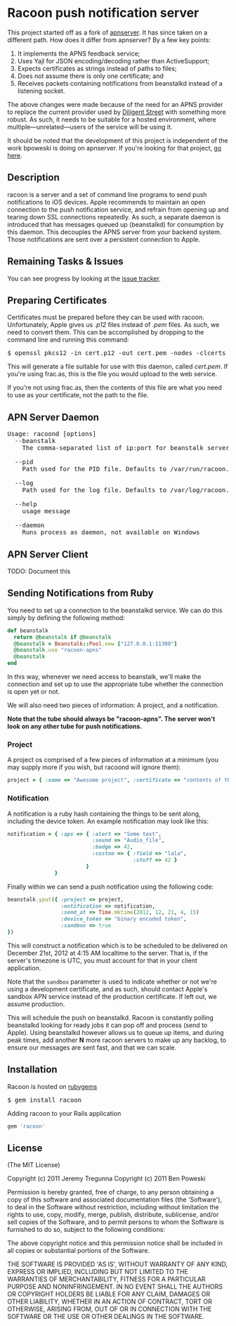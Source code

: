 # Racoon push notification server

This project started off as a fork of [apnserver](https://github.com/bpoweski/apnserver). It
has since taken on a different path. How does it differ from apnserver? By a few key points:

1. It implements the APNS feedback service;
2. Uses Yajl for JSON encoding/decoding rather than ActiveSupport;
3. Expects certificates as strings instead of paths to files;
4. Does not assume there is only one certificate; and
5. Receives packets containing notifications from beanstalkd instead of a listening socket.

The above changes were made because of the need for an APNS provider to replace the current
provider used by [Diligent Street](http://www.diligentstreet.com/) with something more robust. As such, it needs to be
suitable for a hosted environment, where multiple—unrelated—users of the service will be
using it.

It should be noted that the development of this project is independent of the work bpoweski
is doing on apnserver. If you're looking for that project, [go here](https://github.com/bpoweski/apnserver).

## Description

racoon is a server and a set of command line programs to send push notifications to iOS devices.
Apple recommends to maintain an open connection to the push notification service, and refrain
from opening up and tearing down SSL connections repeatedly. As such, a separate daemon is
introduced that has messages queued up (beanstalkd) for consumption by this daemon. This
decouples the APNS server from your backend system. Those notifications are sent over a
persistent connection to Apple.

## Remaining Tasks & Issues

You can see progress by looking at the [issue tracker](https://www.pivotaltracker.com/projects/279053).

## Preparing Certificates

Certificates must be prepared before they can be used with racoon. Unfortunately, Apple
gives us *.p12* files instead of *.pem* files. As such, we need to convert them. This
can be accomplished by dropping to the command line and running this command:

<pre>
$ openssl pkcs12 -in cert.p12 -out cert.pem -nodes -clcerts
</pre>

This will generate a file suitable for use with this daemon, called *cert.pem*. If you're
using frac.as, this is the file you would upload to the web service.

If you're not using frac.as, then the contents of this file are what you need to use as
your certificate, not the path to the file.

## APN Server Daemon

<pre>
Usage: racoond [options]
  --beanstalk <csv ip:port mappings>
	The comma-separated list of ip:port for beanstalk servers

  --pid <pid file path>
	Path used for the PID file. Defaults to /var/run/racoon.pid

  --log <log file path>
	Path used for the log file. Defaults to /var/log/racoon.log

  --help
    usage message

  --daemon
    Runs process as daemon, not available on Windows
</pre>

## APN Server Client

TODO: Document this

## Sending Notifications from Ruby

You need to set up a connection to the beanstalkd service. We can do this simply by defining
the following method:

```ruby
def beanstalk
  return @beanstalk if @beanstalk
  @beanstalk = Beanstalk::Pool.new ["127.0.0.1:11300"]
  @beanstalk.use "racoon-apns"
  @beanstalk
end
```

In this way, whenever we need access to beanstalk, we'll make the connection and set up to use
the appropriate tube whether the connection is open yet or not.

We will also need two pieces of information: A project, and a notification.

**Note that the tube should always be "racoon-apns". The server won't look on any other tube for
push notifications.**

### Project

A project os comprised of a few pieces of information at a minimum (you may supply more if you
wish, but racoond will ignore them):

```ruby
project = { :name => "Awesome project", :certificate => "contents of the generated .pem file" }
```

### Notification

A notification is a ruby hash containing the things to be sent along, including the device token.
An example notification may look like this:

```ruby
notification = { :aps => { :alert => "Some text",
                           :sound => "Audio_file",
                           :badge => 42,
                           :custom => { :field => "lala",
                                        :stuff => 42 }
                         }
               }
```

Finally within we can send a push notification using the following code:

```ruby
beanstalk.yput({ :project => project,
                 :notification => notification,
                 :send_at => Time.mktime(2012, 12, 21, 4, 15)
                 :device_token => "binary encoded token",
                 :sandbox => true
})
```

This will construct a notification which is to be scheduled to be delivered on December 21st,
2012 at 4:15 AM localtime to the server. That is, if the server's timezone is UTC, you must
account for that in your client application.

Note that the `sandbox` parameter is used to indicate whether or not we're using a development
certificate, and as such, should contact Apple's sandbox APN service instead of the production
certificate. If left out, we assume production.

This will schedule the push on beanstalkd. Racoon is constantly polling beanstalkd looking for
ready jobs it can pop off and process (send to Apple). Using beanstalkd however allows us to
queue up items, and during peak times, add another **N** more racoon servers to make up any
backlog, to ensure our messages are sent fast, and that we can scale.

## Installation

Racoon is hosted on [rubygems](https://rubygems.org/gems/racoon)

<pre>
$ gem install racoon
</pre>

Adding racoon to your Rails application

```ruby
gem 'racoon'
```

## License

(The MIT License)

Copyright (c) 2011 Jeremy Tregunna
Copyright (c) 2011 Ben Poweski

Permission is hereby granted, free of charge, to any person obtaining
a copy of this software and associated documentation files (the
'Software'), to deal in the Software without restriction, including
without limitation the rights to use, copy, modify, merge, publish,
distribute, sublicense, and/or sell copies of the Software, and to
permit persons to whom the Software is furnished to do so, subject to
the following conditions:

The above copyright notice and this permission notice shall be
included in all copies or substantial portions of the Software.

THE SOFTWARE IS PROVIDED 'AS IS', WITHOUT WARRANTY OF ANY KIND,
EXPRESS OR IMPLIED, INCLUDING BUT NOT LIMITED TO THE WARRANTIES OF
MERCHANTABILITY, FITNESS FOR A PARTICULAR PURPOSE AND NONINFRINGEMENT.
IN NO EVENT SHALL THE AUTHORS OR COPYRIGHT HOLDERS BE LIABLE FOR ANY
CLAIM, DAMAGES OR OTHER LIABILITY, WHETHER IN AN ACTION OF CONTRACT,
TORT OR OTHERWISE, ARISING FROM, OUT OF OR IN CONNECTION WITH THE
SOFTWARE OR THE USE OR OTHER DEALINGS IN THE SOFTWARE.

